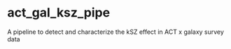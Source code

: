 # act_gal_ksz_pipe
A pipeline to detect and characterize the kSZ effect in ACT x galaxy survey data
